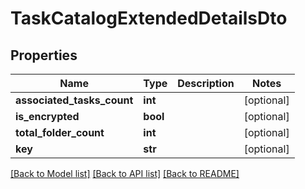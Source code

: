 # TaskCatalogExtendedDetailsDto

## Properties
Name | Type | Description | Notes
------------ | ------------- | ------------- | -------------
**associated_tasks_count** | **int** |  | [optional] 
**is_encrypted** | **bool** |  | [optional] 
**total_folder_count** | **int** |  | [optional] 
**key** | **str** |  | [optional] 

[[Back to Model list]](../README.md#documentation-for-models) [[Back to API list]](../README.md#documentation-for-api-endpoints) [[Back to README]](../README.md)


